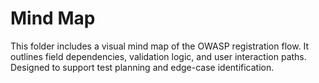 # Mind Map

This folder includes a visual mind map of the OWASP registration flow. It outlines field dependencies, validation logic, and user interaction paths. Designed to support test planning and edge-case identification.
